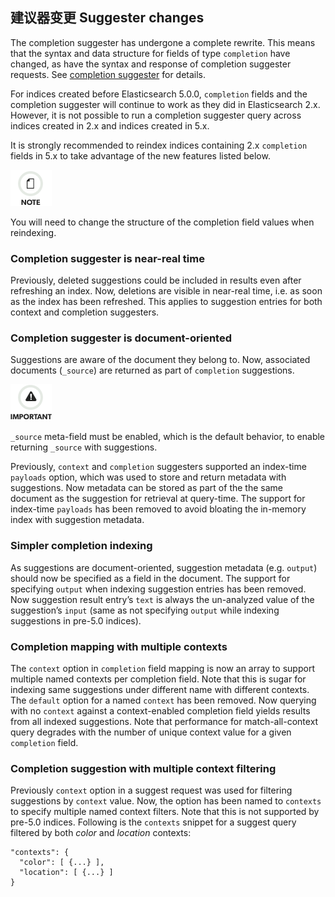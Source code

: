 ## 建议器变更 Suggester changes

The completion suggester has undergone a complete rewrite. This means that the syntax and data structure for fields of type `completion` have changed, as have the syntax and response of completion suggester requests. See [completion suggester](search-suggesters-completion.html) for details.

For indices created before Elasticsearch 5.0.0, `completion` fields and the completion suggester will continue to work as they did in Elasticsearch 2.x. However, it is not possible to run a completion suggester query across indices created in 2.x and indices created in 5.x.

It is strongly recommended to reindex indices containing 2.x `completion` fields in 5.x to take advantage of the new features listed below.

![Note](/images/icons/note.png)

You will need to change the structure of the completion field values when reindexing.

### Completion suggester is near-real time

Previously, deleted suggestions could be included in results even after refreshing an index. Now, deletions are visible in near-real time, i.e. as soon as the index has been refreshed. This applies to suggestion entries for both context and completion suggesters.

### Completion suggester is document-oriented

Suggestions are aware of the document they belong to. Now, associated documents (`_source`) are returned as part of `completion` suggestions.

![Important](/images/icons/important.png)

`_source` meta-field must be enabled, which is the default behavior, to enable returning `_source` with suggestions.

Previously, `context` and `completion` suggesters supported an index-time `payloads` option, which was used to store and return metadata with suggestions. Now metadata can be stored as part of the the same document as the suggestion for retrieval at query-time. The support for index-time `payloads` has been removed to avoid bloating the in-memory index with suggestion metadata.

### Simpler completion indexing

As suggestions are document-oriented, suggestion metadata (e.g. `output`) should now be specified as a field in the document. The support for specifying `output` when indexing suggestion entries has been removed. Now suggestion result entry’s `text` is always the un-analyzed value of the suggestion’s `input` (same as not specifying `output` while indexing suggestions in pre-5.0 indices).

### Completion mapping with multiple contexts

The `context` option in `completion` field mapping is now an array to support multiple named contexts per completion field. Note that this is sugar for indexing same suggestions under different name with different contexts. The `default` option for a named `context` has been removed. Now querying with no `context` against a context-enabled completion field yields results from all indexed suggestions. Note that performance for match-all-context query degrades with the number of unique context value for a given `completion` field.

### Completion suggestion with multiple context filtering

Previously `context` option in a suggest request was used for filtering suggestions by `context` value. Now, the option has been named to `contexts` to specify multiple named context filters. Note that this is not supported by pre-5.0 indices. Following is the `contexts` snippet for a suggest query filtered by both _color_ and _location_ contexts:
    
    
    "contexts": {
      "color": [ {...} ],
      "location": [ {...} ]
    }
